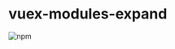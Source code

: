 <div>
  <h1>vuex-modules-expand</h1>  
</div>
<img alt="npm" src="https://img.shields.io/npm/v/@kaysem/vuex-modules-expand?color=blue">